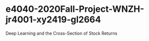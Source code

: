 # e4040-2020Fall-Project-WNZH-jr4001-xy2419-gl2664
Deep Learning and the Cross-Section of Stock Returns
